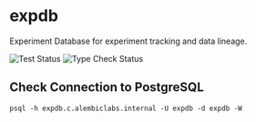 # expdb
Experiment Database for experiment tracking and data lineage.

![Test Status](https://github.com/alembiclabs/expdb/actions/workflows/test.yaml/badge.svg)
![Type Check Status](https://github.com/alembiclabs/expdb/actions/workflows/type_check.yaml/badge.svg)


## Check Connection to PostgreSQL
`psql -h expdb.c.alembiclabs.internal -U expdb -d expdb -W`